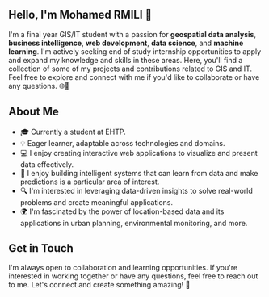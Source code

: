 ## Hello, I'm Mohamed RMILI 👋

I'm a final year GIS/IT student with a passion for **geospatial data analysis**, **business intelligence**, **web development**, **data science**, and **machine learning**. 
I'm actively seeking end of study internship opportunities to apply and expand my knowledge and skills in these areas. Here, you'll find a collection of some of my projects and contributions related to GIS and IT. Feel free to explore and connect with me if you'd like to collaborate or have any questions. 🌐💼

## About Me

- 🎓 Currently a student at EHTP.
- 💡 Eager learner, adaptable across technologies and domains.
- 💻 I enjoy creating interactive web applications to visualize and present data effectively.
- 🤖 I enjoy building intelligent systems that can learn from data and make predictions is a particular area of interest.
- 🔍 I'm interested in leveraging data-driven insights to solve real-world problems and create meaningful applications.
- 🌍 I'm fascinated by the power of location-based data and its applications in urban planning, environmental monitoring, and more.


## Get in Touch

I'm always open to collaboration and learning opportunities. If you're interested in working together or have any questions, feel free to reach out to me. Let's connect and create something amazing! 🚀


